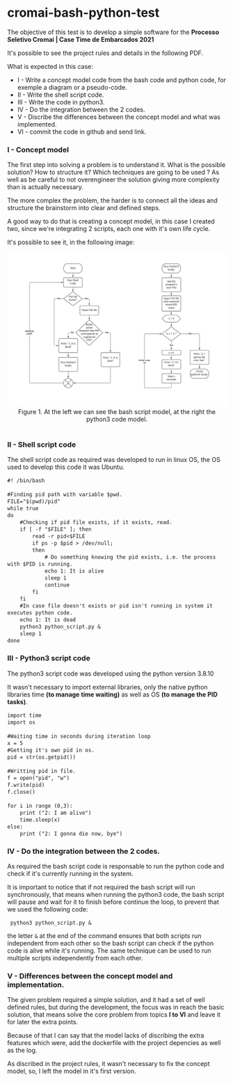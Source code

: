 # cromai-bash-python-test

The objective of this test is to develop a simple software for the **Processo Seletivo Cromai | Case Time de Embarcados 2021**

It's possible to see the project rules and details in the following <a src = './CROMAI_Case Embarcados 2021.pdf' >PDF</a>.

What is expected in this case:

- I - Write a concept model code from the bash code and python code, for exemple a diagram or a pseudo-code.
- II - Write the shell script code.
- III - Write the code in python3.
- IV - Do the integration between the 2 codes.
- V - Discribe the differences between the concept model and what was implemented.
- VI - commit the code in github and send link.

### I - Concept model

The first step into solving a problem is to understand it. What is the possible solution? How to structure it? Which techniques are going to be used ? As well as be careful to not overengineer the solution giving more complexity than is actually necessary.

The more complex the problem, the harder is to connect all the ideas and structure the brainstorm into clear and defined steps.

A good way to do that is creating a concept model, in this case I created two, since we're integrating 2 scripts, each one with it's own life cycle.

It's possible to see it, in the following image: 

<img src='./diagram.png'>
<center>Figure 1. At the left we can see the bash script model, at the right the python3 code model.</center>
<br>

### II - Shell script code
The shell script code as required was developed to run in linux OS, the OS used to develop this code it was Ubuntu.

```
#! /bin/bash

#Finding pid path with variable $pwd.
FILE="$(pwd)/pid"
while true
do
    #Checking if pid file exists, if it exists, read.
    if [ -f "$FILE" ]; then
        read -r pid<$FILE
        if ps -p $pid > /dev/null; 
        then
            # Do something knowing the pid exists, i.e. the process with $PID is running.
            echo 1: It is alive
            sleep 1
            continue
        fi
    fi
    #In case file doesn't exists or pid isn't running in system it executes python code.
    echo 1: It is dead
    python3 python_script.py &
    sleep 1
done
```
### III - Python3 script code
The python3 script code was developed using the python version 3.8.10

It wasn't necessary to import external libraries, only the native python libraries time **(to manage time waiting)** as well as OS **(to manage the PID tasks)**.

```
import time
import os

#Waiting time in seconds during iteration loop
x = 5
#Getting it's own pid in os.
pid = str(os.getpid())

#Writting pid in file.
f = open("pid", "w")
f.write(pid)
f.close()

for i in range (0,3):
    print ("2: I am alive")
    time.sleep(x)
else:
    print ("2: I gonna die now, bye")

```

### IV - Do the integration between the 2 codes.

As required the bash script code is responsable to run the python code and check if it's currently running in the system.

It is important to notice that if not required the bash script will run synchronously, that means when running the python3 code, the bash script will pause and wait for it to finish before continue the loop, to prevent that we used the following code:

```
 python3 python_script.py &
```
the letter ```&``` at the end of the command ensures that both scripts run independent from each other so the bash script can check if the python code is alive while it's running. The same technique can be used to run multiple scripts independently from each other.

### V - Differences between the concept model and implementation.

The given problem required a simple solution, and it had a set of well defined rules, but during the development, the focus was in reach the basic solution, that means solve the core problem from topics **I to VI** and leave it for later the extra points.

Because of that I can say that the model lacks of discribing the extra features which were, add the dockerfile with the project depencies as well as the log.

As discribed in the project rules, it wasn't necessary to fix the concept model, so, I left the model in it's first version.

